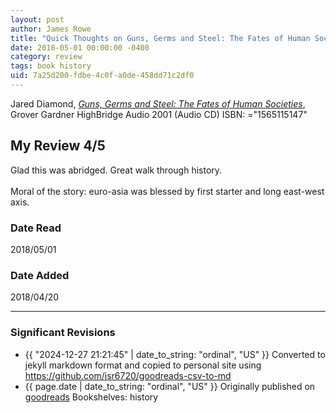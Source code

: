 ```yaml
---
layout: post
author: James Rowe
title: "Quick Thoughts on Guns, Germs and Steel: The Fates of Human Societies"
date: 2018-05-01 00:00:00 -0400
category: review
tags: book history
uid: 7a25d200-fdbe-4c0f-a0de-458dd71c2df0
---
```


Jared Diamond, *[Guns, Germs and Steel: The Fates of Human Societies](https://www.goodreads.com/book/show/1006086)*, Grover Gardner HighBridge Audio 2001 (Audio CD) ISBN: ="1565115147"

## My Review 4/5

Glad this was abridged. Great walk through history.<br/><br/>Moral of the story: euro-asia was blessed by first starter and long east-west axis.

### Date Read
2018/05/01

### Date Added
2018/04/20

---

### Significant Revisions

- {{ "2024-12-27 21:21:45" | date_to_string: "ordinal", "US" }} Converted to jekyll markdown format and copied to personal site using <https://github.com/jsr6720/goodreads-csv-to-md>
- {{ page.date | date_to_string: "ordinal", "US" }} Originally published on [goodreads](https://www.goodreads.com) Bookshelves: history